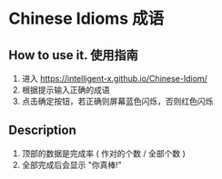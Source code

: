 # Chinese Idioms 成语

## How to use it. 使用指南
1. 进入 https://intelligent-x.github.io/Chinese-Idiom/
2. 根据提示输入正确的成语
3. 点击确定按钮，若正确则屏幕蓝色闪烁，否则红色闪烁

## Description
1. 顶部的数据是完成率 ( 作对的个数 / 全部个数 )
2. 全部完成后会显示 "你真棒!"